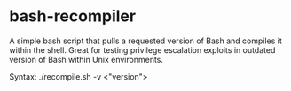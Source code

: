 # bash-recompiler
A simple bash script that pulls a requested version of Bash and compiles it within the shell. Great for testing privilege escalation exploits in outdated version of Bash within Unix environments.

Syntax: 
./recompile.sh -v <"version">
